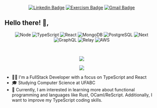 <div align="center">
  
[![Linkedin Badge](https://img.shields.io/badge/-Linkedin-6633cc?style=flat-square&logo=Linkedin&logoColor=white&color=black&link=https://www.linkedin.com/in/lucas98sf/)](https://www.linkedin.com/in/lucas98sf/)
[![Exercism Badge](https://img.shields.io/badge/-Exercism-c14438?style=flat-square&logo=Exercism&logoColor=white&color=black&link=https://exercism.org/profiles/Lucas98sf)](https://exercism.org/profiles/Lucas98sf)
[![Gmail Badge](https://img.shields.io/badge/-Gmail-c14438?style=flat-square&logo=Gmail&logoColor=white&color=black&link=mailto:lucas.98sf@gmail.com)](mailto:lucas.98sf@gmail.com)
  
 </div>

## Hello there! 👋, 
<div align="center">

  ![Node](https://img.shields.io/badge/-Node.js-333333?style=flat&logo=node.js)
  ![TypeScript](https://img.shields.io/badge/-TypeScript-333333?style=flat&logo=typescript)
  ![React](https://img.shields.io/badge/-React-333333?style=flat&logo=react)
  ![MongoDB](https://img.shields.io/badge/-MongoDB-333333?style=flat&logo=Mongodb)
  ![PostgreSQL](https://img.shields.io/badge/-PostgreSQL-333333?style=flat&logo=postgresql)
  ![Next](https://img.shields.io/badge/-Next.js-333333?style=flat&logo=next.js)
  ![GraphQL](https://img.shields.io/badge/-GraphQL-333333?style=flat&logo=graphql&logoColor=E10098)
  ![Relay](https://img.shields.io/badge/-Relay-333333?style=flat&logo=Relay)
  ![AWS](https://img.shields.io/badge/-AWS-333333?style=flat&logo=amazon-aws&logoColor=%23FF9900)

</div>
<br/>
<p align="center"> <img src="https://github-readme-stats-sigma-five.vercel.app/api?username=Lucas98sf&show_icons=true&count_private=true&theme=synthwave&hide=stars,prs,issues,contribs" /> </p>
<p align="center"> <img src="https://github-readme-stats-sigma-five.vercel.app/api/top-langs?username=Lucas98sf&layout=compact&hide=c%23,shaderlab,hlsl&theme=synthwave"/> </p>

- 👨‍💻 I'm a FullStack Developer with a focus on TypeScript and React
- 🎓 Studying Computer Science at UFABC
- 🎯 Currently, I am interested in learning more about functional programming and languages like Rust, OCaml/ReScript. Additionally, I want to improve my TypeScript coding skills.
